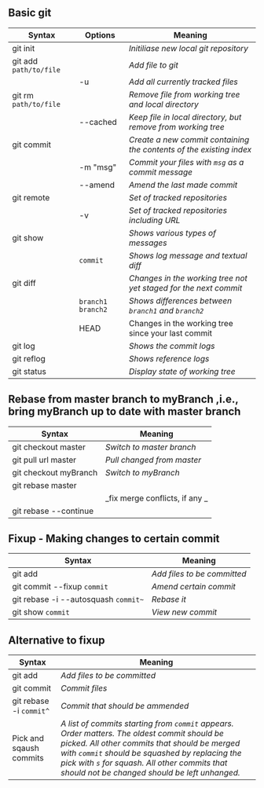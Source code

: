 ## Basic git
| Syntax	   | Options | Meaning |
|------------------|---------|---------|
| git init       |       | _Initiliase new local git repository_       |   
| git add `path/to/file`      | | _Add file to git_    |
|		 |  -u | _Add all currently tracked files_
|git rm `path/to/file` | | _Remove file from working tree and local directory_
|| --cached | _Keep file in local directory, but remove from working tree_|
| git commit     |     | _Create a new commit containing the contents of the existing index_|
|| -m "msg"| _Commit your files with `msg` as a commit message_
|| --amend | _Amend the last made commit_|
| git remote     |         |   _Set of tracked repositories_    |
|| -v|_Set of tracked repositories including URL_| 
| git show       |       | _Shows various types of messages_     |
|| `commit` | _Shows log message and textual diff_|
|git diff | | _Changes in the working tree not yet staged for the next commit_ |
| | `branch1 branch2` | _Shows differences between `branch1` and `branch2`_|
|| HEAD | Changes in the working tree since your last commit |
| git log        |       | _Shows the commit logs_     |
| git reflog |       | _Shows reference logs_      |
| git status |		 | _Display state of working tree_

## Rebase from master branch to myBranch ,i.e., bring myBranch up to date with master branch

| Syntax	   | Meaning |
|--------------|---------|
|git checkout master | _Switch to master branch_|
|git pull url master | _Pull changed from master_ |
|git checkout myBranch | _Switch to myBranch_|
|git rebase master| |
| | _fix merge conflicts, if any _|
|git rebase --continue |

## Fixup - Making changes to certain commit
| Syntax	   | Meaning |
|--------------|---------|
|git add | _Add files to be committed_ |
|git commit --fixup `commit` | _Amend certain commit_ |
|git rebase -i --autosquash `commit~` | _Rebase it_ |
|git show `commit` | _View new commit_ |

## Alternative to fixup
| Syntax	   | Meaning |
|--------------|---------|
|git add | _Add files to be committed_ |
|git commit | _Commit files_ |
|git rebase -i `commit^`| _Commit that should be ammended_ |
|Pick and sqaush commits |_A list of commits starting from `commit` appears. Order matters. The oldest commit should be picked. All other commits that should be merged with `commit` should be squashed by replacing the pick with `s` for squash. All other commits that should not be changed should be left unhanged._|
